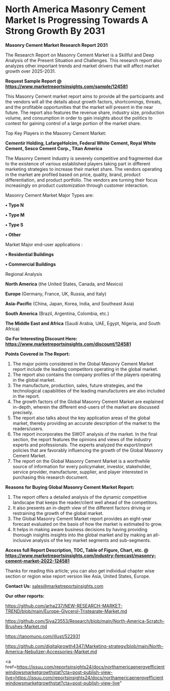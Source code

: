 # North America Masonry Cement Market Is Progressing Towards A Strong Growth By 2031

<strong>Masonry Cement Market Research Report 2031</strong>

The Research Report on Masonry Cement Market is a Skillful and Deep Analysis of the Present Situation and Challenges. This research report also analyzes other important trends and market drivers that will affect market growth over 2025-2031.

<strong>Request Sample Report @ <a href=https://www.marketreportsinsights.com/sample/124581>https://www.marketreportsinsights.com/sample/124581</a></strong>

This Masonry Cement market report aims to provide all the participants and the vendors will all the details about growth factors, shortcomings, threats, and the profitable opportunities that the market will present in the near future. The report also features the revenue share, industry size, production volume, and consumption in order to gain insights about the politics to contest for gaining control of a large portion of the market share.

Top Key Players in the Masonry Cement Market:

<strong>Cementir Holding, LafargeHolcim, Federal White Cement, Royal White Cement, Sesco Cement Corp., Titan America</strong>

The Masonry Cement Industry is severely competitive and fragmented due to the existence of various established players taking part in different marketing strategies to increase their market share. The vendors operating in the market are profiled based on price, quality, brand, product differentiation, and product portfolio. The vendors are turning their focus increasingly on product customization through customer interaction.

Masonry Cement Market Major Types are:

<strong>• Type N

• Type M

• Type S

• Other</strong>

Market Major end-user applications :

<strong>• Residential Buildings

• Commercial Buildings</strong>

Regional Analysis

</u><strong><b>North America</b></strong> (the United States, Canada, and Mexico)

<strong><b>Europe </b></strong>(Germany, France, UK, Russia, and Italy)

<strong><b>Asia-Pacific</b></strong> (China, Japan, Korea, India, and Southeast Asia)

<strong><b>South America</b></strong> (Brazil, Argentina, Colombia, etc.)

<strong><b>The Middle East and Africa</b></strong> (Saudi Arabia, UAE, Egypt, Nigeria, and South Africa)

<strong>Go For Interesting Discount Here: <a href=https://www.marketreportsinsights.com/discount/124581>https://www.marketreportsinsights.com/discount/124581</a></strong>

<strong>Points Covered in The Report:</strong>
<ol>
  <li>The major points considered in the Global Masonry Cement Market report include the leading competitors operating in the global market.</li>
  <li>The report also contains the company profiles of the players operating in the global market.</li>
  <li>The manufacture, production, sales, future strategies, and the technological capabilities of the leading manufacturers are also included in the report.</li>
  <li>The growth factors of the Global Masonry Cement Market are explained in-depth, wherein the different end-users of the market are discussed precisely.</li>
  <li>The report also talks about the key application areas of the global market, thereby providing an accurate description of the market to the readers/users.</li>
  <li>The report incorporates the SWOT analysis of the market. In the final section, the report features the opinions and views of the industry experts and professionals. The experts analyzed the export/import policies that are favorably influencing the growth of the Global Masonry Cement Market.</li>
  <li>The report on the Global Masonry Cement Market is a worthwhile source of information for every policymaker, investor, stakeholder, service provider, manufacturer, supplier, and player interested in purchasing this research document.</li>
</ol>
<strong>Reasons for Buying Global Masonry Cement Market Report:</strong>

<ol>
  <li>The report offers a detailed analysis of the dynamic competitive landscape that keeps the reader/client well ahead of the competitors.</li>
  <li>It also presents an in-depth view of the different factors driving or restraining the growth of the global market.</li>
  <li>The Global Masonry Cement Market report provides an eight-year forecast evaluated on the basis of how the market is estimated to grow.</li>
  <li>It helps in making aware business decisions by having providing thorough insights insights into the global market and by making an all-inclusive analysis of the key market segments and sub-segments.</li>
</ol>
<strong>Access full Report Description, TOC, Table of Figure, Chart, etc. @ <a href=https://www.marketreportsinsights.com/industry-forecast/masonry-cement-market-2022-124581>https://www.marketreportsinsights.com/industry-forecast/masonry-cement-market-2022-124581</a></strong>


Thanks for reading this article; you can also get individual chapter wise section or region wise report version like Asia, United States, Europe.

<strong>Contact Us:</strong>
sales@marketreportsinsights.com

<strong>Our other reports:</strong>

<a href=https://github.com/arha237/NEW-RESEARCH-MARKET-TREND/blob/main/Europe-Glycerol-Tristearate-Market.md>https://github.com/arha237/NEW-RESEARCH-MARKET-TREND/blob/main/Europe-Glycerol-Tristearate-Market.md</a>

<a href=https://github.com/Siya23553/Research/blob/main/North-America-Scratch-Brushes-Market.md>https://github.com/Siya23553/Research/blob/main/North-America-Scratch-Brushes-Market.md</a>

<a href=https://tanomuno.com/illust/522931>https://tanomuno.com/illust/522931</a>

<a href=https://github.com/digitalgrowth4347/Marketing-strategy/blob/main/North-America-Nebulizer-Accessories-Market.md>https://github.com/digitalgrowth4347/Marketing-strategy/blob/main/North-America-Nebulizer-Accessories-Market.md</a>

<a href=https://issuu.com/reportsinsights24/docs/northamericaenergyefficientwindowsmarketgrowthstat?cta=post-publish-view-live>https://issuu.com/reportsinsights24/docs/northamericaenergyefficientwindowsmarketgrowthstat?cta=post-publish-view-live</a>"
